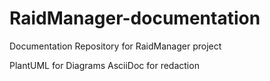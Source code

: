 # RaidManager-documentation
Documentation Repository for RaidManager project

PlantUML for Diagrams
AsciiDoc for redaction